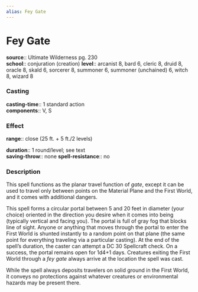 ```yaml
---
alias: Fey Gate
---
```


# Fey Gate 

**source**:: Ultimate Wilderness pg. 230  
**school**:: conjuration (creation)
**level**:: arcanist 8, bard 6, cleric 8, druid 8, oracle 8, skald 6, sorcerer 8, summoner 6, summoner (unchained) 6, witch 8, wizard 8

### Casting 

**casting-time**:: 1 standard action  
**components**:: V, S

### Effect 

**range**:: close (25 ft. + 5 ft./2 levels)  
  
**duration**:: 1 round/level; see text  
**saving-throw**:: none
**spell-resistance**:: no

### Description 

This spell functions as the planar travel function of *gate*, except it can be used to travel only between points on the Material Plane and the First World, and it comes with additional dangers.  
  
This spell forms a circular portal between 5 and 20 feet in diameter (your choice) oriented in the direction you desire when it comes into being (typically vertical and facing you). The portal is full of gray fog that blocks line of sight. Anyone or anything that moves through the portal to enter the First World is shunted instantly to a random point on that plane (the same point for everything traveling via a particular casting). At the end of the spell’s duration, the caster can attempt a DC 30 Spellcraft check. On a success, the portal remains open for 1d4+1 days. Creatures exiting the First World through a *fey gate* always arrive at the location the spell was cast.  
  
While the spell always deposits travelers on solid ground in the First World, it conveys no protections against whatever creatures or environmental hazards may be present there.
